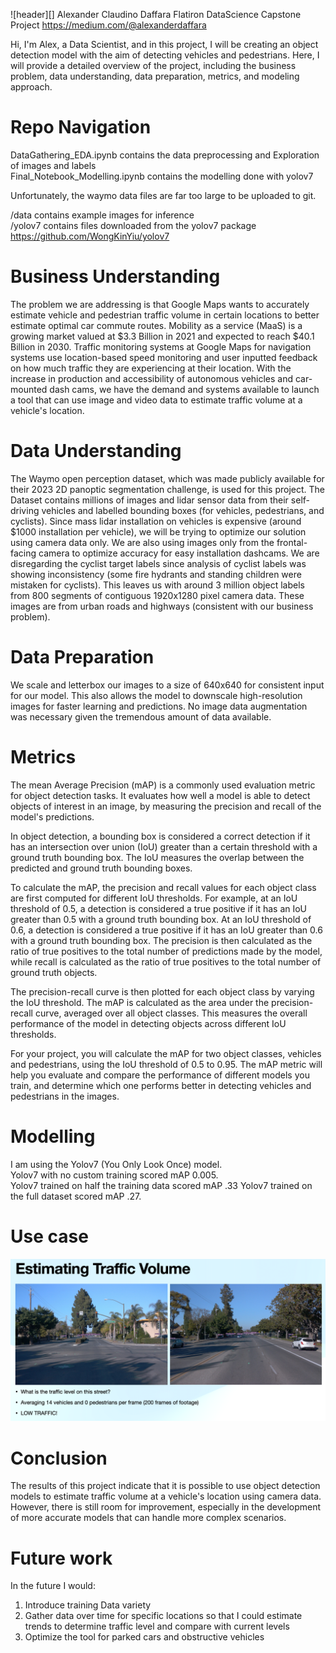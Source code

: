 ![header][]
Alexander Claudino Daffara
Flatiron DataScience Capstone Project
https://medium.com/@alexanderdaffara

Hi, I'm Alex, a Data Scientist, and in this project, I will be creating an object detection model with the aim of detecting vehicles and pedestrians. Here, I will provide a detailed overview of the project, including the business problem, data understanding, data preparation, metrics, and modeling approach.

# Repo Navigation
DataGathering_EDA.ipynb contains the data preprocessing and Exploration of images and labels  
Final_Notebook_Modelling.ipynb contains the modelling done with yolov7  
  
Unfortunately, the waymo data files are far too large to be uploaded to git.  
  
/data contains example images for inference  
/yolov7 contains files downloaded from the yolov7 package https://github.com/WongKinYiu/yolov7  


# Business Understanding
The problem we are addressing is that Google Maps wants to accurately estimate vehicle and pedestrian traffic volume in certain locations to better estimate optimal car commute routes. Mobility as a service (MaaS) is a growing market valued at $3.3 Billion in 2021 and expected to reach $40.1 Billion in 2030. Traffic monitoring systems at Google Maps for navigation systems use location-based speed monitoring and user inputted feedback on how much traffic they are experiencing at their location. With the increase in production and accessibility of autonomous vehicles and car-mounted dash cams, we have the demand and systems available to launch a tool that can use image and video data to estimate traffic volume at a vehicle's location.

# Data Understanding
The Waymo open perception dataset, which was made publicly available for their 2023 2D panoptic segmentation challenge, is used for this project. The Dataset contains millions of images and lidar sensor data from their self-driving vehicles and labelled bounding boxes (for vehicles, pedestrians, and cyclists). Since mass lidar installation on vehicles is expensive (around $1000 installation per vehicle), we will be trying to optimize our solution using camera data only. We are also using images only from the frontal-facing camera to optimize accuracy for easy installation dashcams. We are disregarding the cyclist target labels since analysis of cyclist labels was showing inconsistency (some fire hydrants and standing children were mistaken for cyclists). This leaves us with around 3 million object labels from 800 segments of contiguous 1920x1280 pixel camera data. These images are from urban roads and highways (consistent with our business problem).

# Data Preparation
We scale and letterbox our images to a size of 640x640 for consistent input for our model. This also allows the model to downscale high-resolution images for faster learning and predictions. No image data augmentation was necessary given the tremendous amount of data available.

# Metrics
The mean Average Precision (mAP) is a commonly used evaluation metric for object detection tasks. It evaluates how well a model is able to detect objects of interest in an image, by measuring the precision and recall of the model's predictions.

In object detection, a bounding box is considered a correct detection if it has an intersection over union (IoU) greater than a certain threshold with a ground truth bounding box. The IoU measures the overlap between the predicted and ground truth bounding boxes.

To calculate the mAP, the precision and recall values for each object class are first computed for different IoU thresholds. For example, at an IoU threshold of 0.5, a detection is considered a true positive if it has an IoU greater than 0.5 with a ground truth bounding box. At an IoU threshold of 0.6, a detection is considered a true positive if it has an IoU greater than 0.6 with a ground truth bounding box. The precision is then calculated as the ratio of true positives to the total number of predictions made by the model, while recall is calculated as the ratio of true positives to the total number of ground truth objects.

The precision-recall curve is then plotted for each object class by varying the IoU threshold. The mAP is calculated as the area under the precision-recall curve, averaged over all object classes. This measures the overall performance of the model in detecting objects across different IoU thresholds.

For your project, you will calculate the mAP for two object classes, vehicles and pedestrians, using the IoU threshold of 0.5 to 0.95. The mAP metric will help you evaluate and compare the performance of different models you train, and determine which one performs better in detecting vehicles and pedestrians in the images.

# Modelling
I am using the Yolov7 (You Only Look Once) model.  
Yolov7 with no custom training scored mAP 0.005.  
Yolov7 trained on half the training data scored mAP .33
Yolov7 trained on the full dataset scored mAP .27.

# Use case
![usecase](https://raw.githubusercontent.com/alexanderdaffara/Object_Detection_with_yolov7/main/data/use_case.png)

# Conclusion
The results of this project indicate that it is possible to use object detection models to estimate traffic volume at a vehicle's location using camera data. However, there is still room for improvement, especially in the development of more accurate models that can handle more complex scenarios.  

# Future work 
In the future I would:
1. Introduce training Data variety 
2. Gather data over time for specific locations so that I could estimate trends to determine traffic level and compare with current levels
3. Optimize the tool for parked cars and obstructive vehicles




